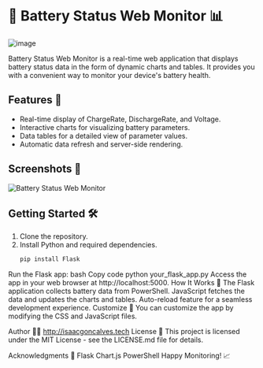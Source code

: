 # 🚀 Battery Status Web Monitor 📊
![image](https://github.com/isaac-goncalves/BSA-Battery-Status/assets/82903174/5ba92410-9c93-415e-a443-838adc73a329)

Battery Status Web Monitor is a real-time web application that displays battery status data in the form of dynamic charts and tables. It provides you with a convenient way to monitor your device's battery health.

## Features 🌟

- Real-time display of ChargeRate, DischargeRate, and Voltage.
- Interactive charts for visualizing battery parameters.
- Data tables for a detailed view of parameter values.
- Automatic data refresh and server-side rendering.

## Screenshots 📸

![Battery Status Web Monitor](screenshot.png)

## Getting Started 🛠️

1. Clone the repository.
2. Install Python and required dependencies.
   ```bash
   pip install Flask
Run the Flask app:
bash
Copy code
python your_flask_app.py
Access the app in your web browser at http://localhost:5000.
How It Works 🧐
The Flask application collects battery data from PowerShell.
JavaScript fetches the data and updates the charts and tables.
Auto-reload feature for a seamless development experience.
Customize 🎨
You can customize the app by modifying the CSS and JavaScript files.

Author 👨‍💻
http://isaacgoncalves.tech
License 📝
This project is licensed under the MIT License - see the LICENSE.md file for details.

Acknowledgments 🙏
Flask
Chart.js
PowerShell
Happy Monitoring! 📈
